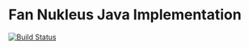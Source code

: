 # Fan Nukleus Java Implementation

[![Build Status][build-status-image]][build-status]

[build-status-image]: https://travis-ci.org/reaktivity/nukleus-fan.java.svg?branch=develop
[build-status]: https://travis-ci.org/reaktivity/nukleus-fan.java
